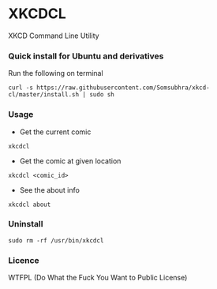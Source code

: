 XKCDCL
====
XKCD Command Line Utility

### Quick install for Ubuntu and derivatives
Run the following on terminal
```
curl -s https://raw.githubusercontent.com/Somsubhra/xkcd-cl/master/install.sh | sudo sh
```
### Usage
* Get the current comic
```
xkcdcl
```
* Get the comic at given location
```
xkcdcl <comic_id>
```
* See the about info
```
xkcdcl about
```

### Uninstall
```
sudo rm -rf /usr/bin/xkcdcl
```

### Licence
WTFPL (Do What the Fuck You Want to Public License)
